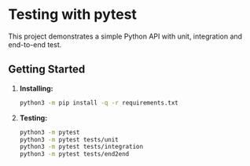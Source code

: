 # Testing with pytest

This project demonstrates a simple Python API with unit, integration and end-to-end test.

## Getting Started

1. **Installing:**

   ```bash
   python3 -m pip install -q -r requirements.txt
   ```

2. **Testing:**

   ```bash
   python3 -m pytest
   python3 -m pytest tests/unit
   python3 -m pytest tests/integration
   python3 -m pytest tests/end2end
   ```
